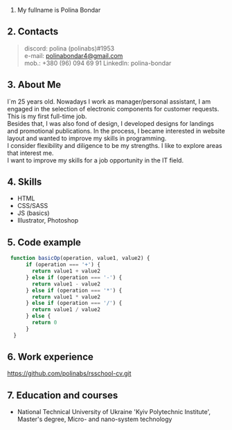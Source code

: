  1. My fullname is Polina Bondar

## 2. Contacts

> discord: polina (polinabs)#1953 <br>
> e-mail: polinabondar4@gmail.com <br>
> mob.: +380 (96) 094 69 91
> LinkedIn: polina-bondar

## 3. About Me
I`m 25 years old. Nowadays I work as manager/personal assistant, I am engaged in the selection of electronic components for customer requests. This is my first full-time job.  <br>
Besides that, I was also fond of design, I developed designs for landings and promotional publications. In the process, I became interested in website layout and wanted to improve my skills in programming.<br>
I consider flexibility and diligence to be my strengths. I like to explore areas that interest me.<br>
I want to improve my skills for a job opportunity in the IT field.

## 4. Skills

- HTML
- CSS/SASS
- JS (basics)
- Illustrator, Photoshop

## 5. Code example

```javascript
 function basicOp(operation, value1, value2) {
      if (operation === '+') {
        return value1 + value2
      } else if (operation === '-') {
        return value1 - value2
      } else if (operation === '*') {
        return value1 * value2
      } else if (operation === '/') {
        return value1 / value2
      } else {
        return 0
      }
  }
  ```

## 6. Work experience
  
  https://github.com/polinabs/rsschool-cv.git
  

## 7. Education and courses

- National Technical University of Ukraine 'Kyiv Polytechnic Institute', <br> Master's degree, Micro- and nano-system technology
